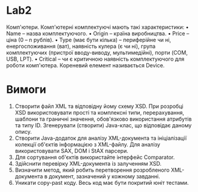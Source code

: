 # Lab2
Комп'ютери. Комп'ютерні комплектуючі мають такі характеристики: 
• Name – назва комплектуючого. 
• Origin – країна виробництва. 
• Price – ціна (0 – n рублів). 
• Type (має бути кілька) – периферійне чи ні, енергоспоживання (ват), наявність кулера (є чи ні), група комплектуючих (пристрої вводу-виводу, мультимедійні), порти (COM, USB, LPT). 
• Critical – чи є критичною наявність комплектуючого для роботи комп'ютера. Кореневий елемент називається Device. 

# Вимоги
1. Створити файл XML та відповідну йому схему XSD. При розробці XSD використовувати прості та комплексні типи, перерахування, шаблони та граничні значення, обов'язково використання атрибутів та типу ID. Згенерувати (створити) Java-клас, що відповідає даному опису. 
2. Створити Java-додаток для аналізу XML-документа та ініціалізації колекції об'єктів інформацією з XML-файлу. Для аналізу використовувати SAX, DOM і StAX парсери. 
3. Для сортування об'єктів використайте інтерфейс Comparator. 
4. Здійснити перевірку XML-документа із залученням XSD. 
5. Визначити метод, який робить перетворення розробленого XML-документа в документ, зазначений у кожному завданні. 
6. Уникати copy-past коду. Весь код має бути покритий юніт тестами. 